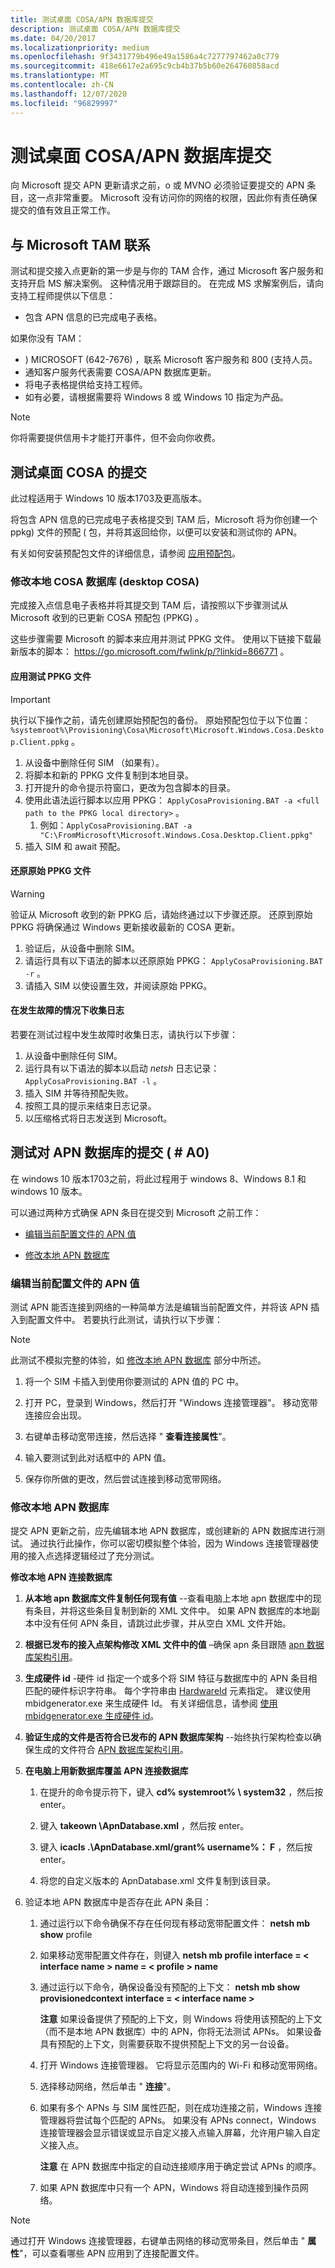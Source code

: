 ```yaml
---
title: 测试桌面 COSA/APN 数据库提交
description: 测试桌面 COSA/APN 数据库提交
ms.date: 04/20/2017
ms.localizationpriority: medium
ms.openlocfilehash: 9f3431779b496e49a1586a4c7277797462a0c779
ms.sourcegitcommit: 418e6617e2a695c9cb4b37b5b60e264760858acd
ms.translationtype: MT
ms.contentlocale: zh-CN
ms.lasthandoff: 12/07/2020
ms.locfileid: "96829997"
---
```

# <a name="testing-your-desktop-cosaapn-database-submission"></a>测试桌面 COSA/APN 数据库提交

向 Microsoft 提交 APN 更新请求之前，o 或 MVNO 必须验证要提交的 APN 条目，这一点非常重要。 Microsoft 没有访问你的网络的权限，因此你有责任确保提交的值有效且正常工作。

## <a name="contact-your-microsoft-tam"></a>与 Microsoft TAM 联系

测试和提交接入点更新的第一步是与你的 TAM 合作，通过 Microsoft 客户服务和支持开启 MS 解决案例。 这种情况用于跟踪目的。 在完成 MS 求解案例后，请向支持工程师提供以下信息：

-   包含 APN 信息的已完成电子表格。

如果你没有 TAM：
-   ) MICROSOFT (642-7676) ，联系 Microsoft 客户服务和 800 (支持人员。
-   通知客户服务代表需要 COSA/APN 数据库更新。
-   将电子表格提供给支持工程师。
-   如有必要，请根据需要将 Windows 8 或 Windows 10 指定为产品。

> [!NOTE]
> 你将需要提供信用卡才能打开事件，但不会向你收费。 

## <a name="test-your-submission-for-desktop-cosa"></a>测试桌面 COSA 的提交

此过程适用于 Windows 10 版本1703及更高版本。

将包含 APN 信息的已完成电子表格提交到 TAM 后，Microsoft 将为你创建一个 ppkg) 文件的预配 ( 包，并将其返回给你，以便可以安装和测试你的 APN。 

有关如何安装预配包文件的详细信息，请参阅 [应用预配包](/windows/deploy/provisioning-apply-package)。

### <a name="modify-the-local-cosa-database-desktop-cosa"></a>修改本地 COSA 数据库 (desktop COSA) 

完成接入点信息电子表格并将其提交到 TAM 后，请按照以下步骤测试从 Microsoft 收到的已更新 COSA 预配包 (PPKG) 。

这些步骤需要 Microsoft 的脚本来应用并测试 PPKG 文件。 使用以下链接下载最新版本的脚本： <https://go.microsoft.com/fwlink/p/?linkid=866771> 。

#### <a name="apply-the-test-ppkg-file"></a>应用测试 PPKG 文件

> [!IMPORTANT]
> 执行以下操作之前，请先创建原始预配包的备份。 原始预配包位于以下位置： `%systemroot%\Provisioning\Cosa\Microsoft\Microsoft.Windows.Cosa.Desktop.Client.ppkg` 。

1. 从设备中删除任何 SIM （如果有）。
2. 将脚本和新的 PPKG 文件复制到本地目录。
3. 打开提升的命令提示符窗口，更改为包含脚本的目录。
4. 使用此语法运行脚本以应用 PPKG： `ApplyCosaProvisioning.BAT -a <full path to the PPKG local directory>` 。
   1. 例如：`ApplyCosaProvisioning.BAT -a "C:\FromMicrosoft\Microsoft.Windows.Cosa.Desktop.Client.ppkg"`
5. 插入 SIM 和 await 预配。

#### <a name="restore-the-original-ppkg-file"></a>还原原始 PPKG 文件

> [!WARNING]
> 验证从 Microsoft 收到的新 PPKG 后，请始终通过以下步骤还原。 还原到原始 PPKG 将确保通过 Windows 更新接收最新的 COSA 更新。

1. 验证后，从设备中删除 SIM。
2. 请运行具有以下语法的脚本以还原原始 PPKG： `ApplyCosaProvisioning.BAT -r` 。
3. 请插入 SIM 以使设置生效，并阅读原始 PPKG。

#### <a name="collect-logs-in-case-of-failure"></a>在发生故障的情况下收集日志

若要在测试过程中发生故障时收集日志，请执行以下步骤：

1. 从设备中删除任何 SIM。
2. 运行具有以下语法的脚本以启动 *netsh* 日志记录： `ApplyCosaProvisioning.BAT -l` 。
3. 插入 SIM 并等待预配失败。
4. 按照工具的提示来结束日志记录。
5. 以压缩格式将日志发送到 Microsoft。

## <a name="test-your-submission-for-the-apn-database-apndatabasexml"></a>测试对 APN 数据库的提交 ( # A0) 

在 windows 10 版本1703之前，将此过程用于 windows 8、Windows 8.1 和 windows 10 版本。

可以通过两种方式确保 APN 条目在提交到 Microsoft 之前工作：

-   [编辑当前配置文件的 APN 值](#editprofile)

-   [修改本地 APN 数据库](#modifydatabase)

### <a name="editing-apn-values-for-the-current-profile"></a><a href="" id="editprofile"></a> 编辑当前配置文件的 APN 值

测试 APN 能否连接到网络的一种简单方法是编辑当前配置文件，并将该 APN 插入到配置文件中。 若要执行此测试，请执行以下步骤：

> [!NOTE]
> 此测试不模拟完整的体验，如 [修改本地 APN 数据库](#modifydatabase) 部分中所述。 

1.  将一个 SIM 卡插入到使用你要测试的 APN 值的 PC 中。

2.  打开 PC，登录到 Windows，然后打开 "Windows 连接管理器"。 移动宽带连接应会出现。

3.  右键单击移动宽带连接，然后选择 " **查看连接属性**"。

4.  输入要测试到此对话框中的 APN 值。

5.  保存你所做的更改，然后尝试连接到移动宽带网络。

### <a name="modify-the-local-apn-database"></a><a href="" id="modifydatabase"></a>修改本地 APN 数据库

提交 APN 更新之前，应先编辑本地 APN 数据库，或创建新的 APN 数据库进行测试。 通过执行此操作，你可以密切模拟整个体验，因为 Windows 连接管理器使用的接入点选择逻辑经过了充分测试。

**修改本地 APN 连接数据库**

1. **从本地 apn 数据库文件复制任何现有值** --查看电脑上本地 apn 数据库中的现有条目，并将这些条目复制到新的 XML 文件中。 如果 APN 数据库的本地副本中没有任何 APN 条目，请跳过此步骤，并从空白 XML 文件开始。

2. **根据已发布的接入点架构修改 XML 文件中的值** –确保 apn 条目跟随 [apn 数据库架构引用](apn-schema-definition.md)。

3. **生成硬件 id** -硬件 id 指定一个或多个将 SIM 特征与数据库中的 APN 条目相匹配的硬件标识字符串。 每个字符串由 [HardwareId](hardwareid-apnxml.md) 元素指定。 建议使用 mbidgenerator.exe 来生成硬件 Id。 有关详细信息，请参阅 [使用 mbidgenerator.exe 生成硬件 id](using-mbidgeneratorexe-to-generate-hardware-ids.md)。

4. **验证生成的文件是否符合已发布的 APN 数据库架构** --始终执行架构检查以确保生成的文件符合 [APN 数据库架构引用](apn-schema-definition.md)。

5. **在电脑上用新数据库覆盖 APN 连接数据库**

   1.  在提升的命令提示符下，键入 **cd% systemroot% \\ system32** ，然后按 enter。

   2.  键入 **takeown \\ApnDatabase.xml** ，然后按 enter。

   3.  键入 **icacls .\ApnDatabase.xml/grant% username%： F** ，然后按 enter。

   4.  将您的自定义版本的 ApnDatabase.xml 文件复制到该目录。

6. 验证本地 APN 数据库中是否存在此 APN 条目：

   1. 通过运行以下命令确保不存在任何现有移动宽带配置文件： **netsh mb show** profile

   2. 如果移动宽带配置文件存在，则键入 **netsh mb profile interface = &lt; interface name &gt; name = &lt; profile &gt; name**

   3. 通过运行以下命令，确保设备没有预配的上下文： **netsh mb show provisionedcontext interface = &lt; interface name &gt;**

      **注意** 如果设备提供了预配的上下文，则 Windows 将使用该预配的上下文（而不是本地 APN 数据库）中的 APN，你将无法测试 APNs。 如果设备具有预配的上下文，则需要获取不提供预配上下文的另一台设备。    

   4. 打开 Windows 连接管理器。 它将显示范围内的 Wi-Fi 和移动宽带网络。

   5. 选择移动网络，然后单击 " **连接**"。

   6. 如果有多个 APNs 与 SIM 属性匹配，则在成功连接之前，Windows 连接管理器将尝试每个匹配的 APNs。 如果没有 APNs connect，Windows 连接管理器会显示错误或显示自定义接入点输入屏幕，允许用户输入自定义接入点。

      **注意** 在 APN 数据库中指定的自动连接顺序用于确定尝试 APNs 的顺序。         

   7. 如果 APN 数据库中只有一个 APN，Windows 将自动连接到操作员网络。

> [!NOTE]
> 通过打开 Windows 连接管理器，右键单击网络的移动宽带条目，然后单击 " **属性**"，可以查看哪些 APN 应用到了连接配置文件。 
